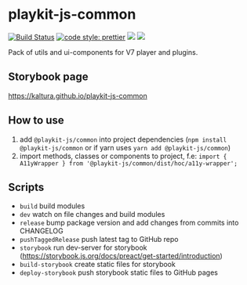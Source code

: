 # playkit-js-common

[![Build Status](https://github.com/kaltura/playkit-js-common/actions/workflows/canary.yaml/badge.svg)](https://github.com/kaltura/playkit-js-common/actions/workflows/canary.yaml)
[![code style: prettier](https://img.shields.io/badge/code_style-prettier-ff69b4.svg?style=flat-square)](https://github.com/prettier/prettier)
[![](https://img.shields.io/npm/v/@playkit-js/common/latest.svg)](https://www.npmjs.com/package/@playkit-js/common)
[![](https://img.shields.io/npm/v/@playkit-js/common/canary.svg)](https://www.npmjs.com/package/@playkit-js/common/v/canary)

Pack of utils and ui-components for V7 player and plugins.

## Storybook page

https://kaltura.github.io/playkit-js-common

## How to use

1. add `@playkit-js/common` into project dependencies (`npm install @playkit-js/common` or if yarn uses `yarn add @playkit-js/common`)
2. import methods, classes or components to project, f.e: `import { A11yWrapper } from '@playkit-js/common/dist/hoc/a11y-wrapper';`

## Scripts

- `build` build modules
- `dev` watch on file changes and build modules
- `release` bump package version and add changes from commits into CHANGELOG
- `pushTaggedRelease` push latest tag to GitHub repo
- `storybook` run dev-server for storybook (https://storybook.js.org/docs/preact/get-started/introduction)
- `build-storybook` create static files for storybook
- `deploy-storybook` push storybook static files to GitHub pages
